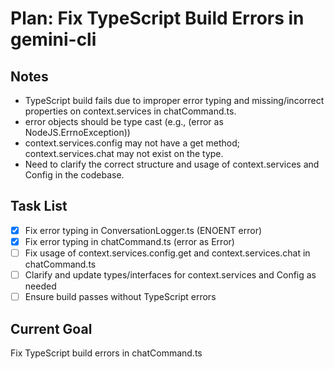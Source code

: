 # Plan: Fix TypeScript Build Errors in gemini-cli

## Notes
- TypeScript build fails due to improper error typing and missing/incorrect properties on context.services in chatCommand.ts.
- error objects should be type cast (e.g., (error as NodeJS.ErrnoException))
- context.services.config may not have a get method; context.services.chat may not exist on the type.
- Need to clarify the correct structure and usage of context.services and Config in the codebase.

## Task List
- [x] Fix error typing in ConversationLogger.ts (ENOENT error)
- [x] Fix error typing in chatCommand.ts (error as Error)
- [ ] Fix usage of context.services.config.get and context.services.chat in chatCommand.ts
- [ ] Clarify and update types/interfaces for context.services and Config as needed
- [ ] Ensure build passes without TypeScript errors

## Current Goal
Fix TypeScript build errors in chatCommand.ts